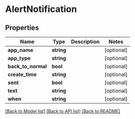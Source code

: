 # AlertNotification

## Properties

| Name               | Type       | Description | Notes      |
| ------------------ | ---------- | ----------- | ---------- |
| **app_name**       | **string** |             | [optional] |
| **app_type**       | **string** |             | [optional] |
| **back_to_normal** | **bool**   |             | [optional] |
| **create_time**    | **string** |             | [optional] |
| **sent**           | **bool**   |             | [optional] |
| **text**           | **string** |             | [optional] |
| **when**           | **string** |             | [optional] |

[[Back to Model list]](../../README.md#documentation-for-models) [[Back to API list]](../../README.md#documentation-for-api-endpoints) [[Back to README]](../../README.md)
